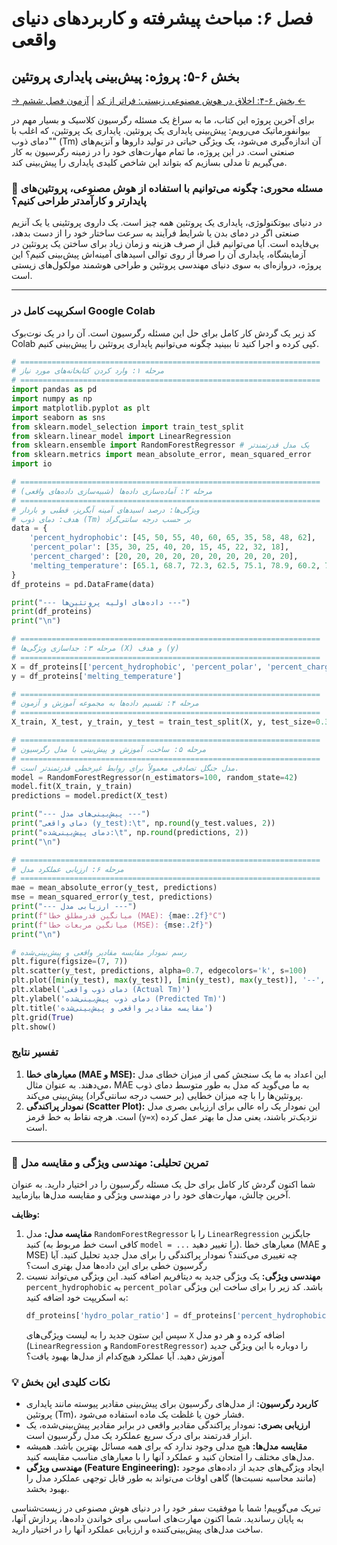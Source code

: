 # فصل ۶: مباحث پیشرفته و کاربردهای دنیای واقعی

## بخش ۶-۵: پروژه: پیش‌بینی پایداری پروتئین

[→ بخش ۶-۴: اخلاق در هوش مصنوعی زیستی: فراتر از کد](./04-ethics-in-bio-ai.md) | [آزمون فصل ششم ←](./exam/index.md)

برای آخرین پروژه این کتاب، ما به سراغ یک مسئله رگرسیون کلاسیک و بسیار مهم در بیوانفورماتیک می‌رویم: پیش‌بینی پایداری یک پروتئین. پایداری یک پروتئین، که اغلب با "دمای ذوب" (Tm) آن اندازه‌گیری می‌شود، یک ویژگی حیاتی در تولید داروها و آنزیم‌های صنعتی است. در این پروژه، ما تمام مهارت‌های خود را در زمینه رگرسیون به کار می‌گیریم تا مدلی بسازیم که بتواند این شاخص کلیدی پایداری را پیش‌بینی کند.

### 🎯 مسئله محوری: چگونه می‌توانیم با استفاده از هوش مصنوعی، پروتئین‌های پایدارتر و کارآمدتر طراحی کنیم؟

در دنیای بیوتکنولوژی، پایداری یک پروتئین همه چیز است. یک داروی پروتئینی یا یک آنزیم صنعتی اگر در دمای بدن یا شرایط فرآیند به سرعت ساختار خود را از دست بدهد، بی‌فایده است. آیا می‌توانیم قبل از صرف هزینه و زمان زیاد برای ساختن یک پروتئین در آزمایشگاه، پایداری آن را صرفاً از روی توالی اسیدهای آمینه‌اش پیش‌بینی کنیم؟ این پروژه، دروازه‌ای به سوی دنیای مهندسی پروتئین و طراحی هوشمند مولکول‌های زیستی است.

---

### اسکریپت کامل در Google Colab

کد زیر یک گردش کار کامل برای حل این مسئله رگرسیون است. آن را در یک نوت‌بوک Colab کپی کرده و اجرا کنید تا ببینید چگونه می‌توانیم پایداری پروتئین را پیش‌بینی کنیم.

```python
# ===================================================================
# مرحله ۱: وارد کردن کتابخانه‌های مورد نیاز
# ===================================================================
import pandas as pd
import numpy as np
import matplotlib.pyplot as plt
import seaborn as sns
from sklearn.model_selection import train_test_split
from sklearn.linear_model import LinearRegression
from sklearn.ensemble import RandomForestRegressor # یک مدل قدرتمندتر
from sklearn.metrics import mean_absolute_error, mean_squared_error
import io

# ===================================================================
# مرحله ۲: آماده‌سازی داده‌ها (شبیه‌سازی داده‌های واقعی)
# ===================================================================
# ویژگی‌ها: درصد اسیدهای آمینه آبگریز، قطبی و باردار
# هدف: دمای ذوب (Tm) بر حسب درجه سانتی‌گراد
data = {
    'percent_hydrophobic': [45, 50, 55, 40, 60, 65, 35, 58, 48, 62],
    'percent_polar': [35, 30, 25, 40, 20, 15, 45, 22, 32, 18],
    'percent_charged': [20, 20, 20, 20, 20, 20, 20, 20, 20, 20],
    'melting_temperature': [65.1, 68.7, 72.3, 62.5, 75.1, 78.9, 60.2, 74.0, 67.5, 76.8]
}
df_proteins = pd.DataFrame(data)

print("--- داده‌های اولیه پروتئین‌ها ---")
print(df_proteins)
print("\n")

# ===================================================================
# مرحله ۳: جداسازی ویژگی‌ها (X) و هدف (y)
# ===================================================================
X = df_proteins[['percent_hydrophobic', 'percent_polar', 'percent_charged']]
y = df_proteins['melting_temperature']

# ===================================================================
# مرحله ۴: تقسیم داده‌ها به مجموعه آموزش و آزمون
# ===================================================================
X_train, X_test, y_train, y_test = train_test_split(X, y, test_size=0.3, random_state=42)

# ===================================================================
# مرحله ۵: ساخت، آموزش و پیش‌بینی با مدل رگرسیون
# ===================================================================
# مدل جنگل تصادفی معمولاً برای روابط غیرخطی قدرتمندتر است.
model = RandomForestRegressor(n_estimators=100, random_state=42)
model.fit(X_train, y_train)
predictions = model.predict(X_test)

print("--- پیش‌بینی‌های مدل ---")
print("دمای واقعی (y_test):\t", np.round(y_test.values, 2))
print("دمای پیش‌بینی‌شده:\t", np.round(predictions, 2))
print("\n")

# ===================================================================
# مرحله ۶: ارزیابی عملکرد مدل
# ===================================================================
mae = mean_absolute_error(y_test, predictions)
mse = mean_squared_error(y_test, predictions)
print("--- ارزیابی مدل ---")
print(f"میانگین قدرمطلق خطا (MAE): {mae:.2f}°C")
print(f"میانگین مربعات خطا (MSE): {mse:.2f}")
print("\n")

# رسم نمودار مقایسه مقادیر واقعی و پیش‌بینی‌شده
plt.figure(figsize=(7, 7))
plt.scatter(y_test, predictions, alpha=0.7, edgecolors='k', s=100)
plt.plot([min(y_test), max(y_test)], [min(y_test), max(y_test)], '--', color='red', lw=2)
plt.xlabel('دمای ذوب واقعی (Actual Tm)')
plt.ylabel('دمای ذوب پیش‌بینی‌شده (Predicted Tm)')
plt.title('مقایسه مقادیر واقعی و پیش‌بینی‌شده')
plt.grid(True)
plt.show()
```

### تفسیر نتایج

1.  **معیارهای خطا (MAE و MSE):** این اعداد به ما یک سنجش کمی از میزان خطای مدل می‌دهند. به عنوان مثال، MAE به ما می‌گوید که مدل به طور متوسط دمای ذوب پروتئین‌ها را با چه میزان خطایی (بر حسب درجه سانتی‌گراد) پیش‌بینی می‌کند.
2.  **نمودار پراکندگی (Scatter Plot):** این نمودار یک راه عالی برای ارزیابی بصری مدل است. هرچه نقاط به خط قرمز (`y=x`) نزدیک‌تر باشند، یعنی مدل ما بهتر عمل کرده است.

---

### 🔬 تمرین تحلیلی: مهندسی ویژگی و مقایسه مدل

شما اکنون گردش کار کامل برای حل یک مسئله رگرسیون را در اختیار دارید. به عنوان آخرین چالش، مهارت‌های خود را در مهندسی ویژگی و مقایسه مدل‌ها بیازمایید.

**وظایف:**

1.  **مقایسه مدل:** مدل `RandomForestRegressor` را با `LinearRegression` جایگزین کنید (کافی است خط مربوط به `model = ...` را تغییر دهید). معیارهای خطا (MAE و MSE) چه تغییری می‌کنند؟ نمودار پراکندگی را برای مدل جدید تحلیل کنید. آیا رگرسیون خطی برای این داده‌ها مدل بهتری است؟
2.  **مهندسی ویژگی:** یک ویژگی جدید به دیتافریم اضافه کنید. این ویژگی می‌تواند نسبت `percent_hydrophobic` به `percent_polar` باشد. کد زیر را برای ساخت این ویژگی به اسکریپت خود اضافه کنید:
    ```python
    df_proteins['hydro_polar_ratio'] = df_proteins['percent_hydrophobic'] / df_proteins['percent_polar']
    ```
    سپس این ستون جدید را به لیست ویژگی‌های `X` اضافه کرده و هر دو مدل (`LinearRegression` و `RandomForestRegressor`) را دوباره با این ویژگی جدید آموزش دهید. آیا عملکرد هیچ‌کدام از مدل‌ها بهبود یافت؟

### 💡 نکات کلیدی این بخش

- **کاربرد رگرسیون:** از مدل‌های رگرسیون برای پیش‌بینی مقادیر پیوسته مانند پایداری پروتئین (Tm)، فشار خون یا غلظت یک ماده استفاده می‌شود.
- **ارزیابی بصری:** نمودار پراکندگی مقادیر واقعی در برابر مقادیر پیش‌بینی‌شده، یک ابزار قدرتمند برای درک سریع عملکرد یک مدل رگرسیون است.
- **مقایسه مدل‌ها:** هیچ مدلی وجود ندارد که برای همه مسائل بهترین باشد. همیشه مدل‌های مختلف را امتحان کنید و عملکرد آنها را با معیارهای مناسب مقایسه کنید.
- **مهندسی ویژگی (Feature Engineering):** ایجاد ویژگی‌های جدید از داده‌های موجود (مانند محاسبه نسبت‌ها) گاهی اوقات می‌تواند به طور قابل توجهی عملکرد مدل را بهبود بخشد.

تبریک می‌گوییم! شما با موفقیت سفر خود را در دنیای هوش مصنوعی در زیست‌شناسی به پایان رساندید. شما اکنون مهارت‌های اساسی برای خواندن داده‌ها، پردازش آنها، ساخت مدل‌های پیش‌بینی‌کننده و ارزیابی عملکرد آنها را در اختیار دارید.
